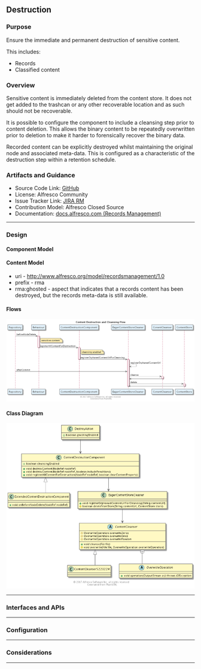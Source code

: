 ## Destruction

### Purpose

Ensure the immediate and permanent destruction of sensitive content.

This includes:

 * Records
 * Classified content

### Overview 

Sensitive content is immediately deleted from the content store.  It does not get added to the trashcan or any other recoverable location and as such should not be recoverable.

It is possible to configure the component to include a cleansing step prior to content deletion.  This allows the binary content to be repeatedly overwritten prior to deletion to make it harder to forensically recover the binary data.

Recorded content can be explicitly destroyed whilst maintaining the original node and associated meta-data.  This is configured as a characteristic of the destruction step within a retention schedule.

### Artifacts and Guidance

* Source Code Link: [GitHub](https://github.com/Alfresco/records-management)
* License: Alfresco Community
* Issue Tracker Link: [JIRA RM](https://issues.alfresco.com/jira/projects/RM/summary)
* Contribution Model: Alfresco Closed Source
* Documentation: [docs.alfresco.com (Records Management)](https://support.hyland.com/r/Alfresco/Alfresco-Governance-Services-Community-Edition/23.4/Alfresco-Governance-Services-Community-Edition/Introduction)

*** 

### Design

#### Component Model

#### Content Model
 
* uri - http://www.alfresco.org/model/recordsmanagement/1.0
* prefix - rma
* rma:ghosted - aspect that indicates that a records content has been destroyed, but the records meta-data is still available.

#### Flows

![Alfresco Destruction Flow Diagram](./resource/sequence/destruction-sequence.png)

#### Class Diagram

![Alfresco Destruction Class Diagram](./resource/class/destruction-class.png)

*** 

### Interfaces and APIs

*** 

### Configuration

*** 

### Considerations

*** 
